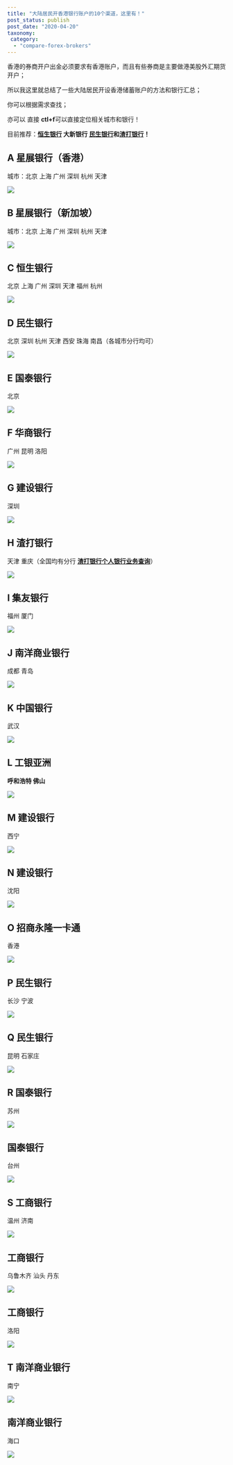 ```yaml
---
title: "大陆居民开香港银行账户的10个渠道，这里有！"
post_status: publish
post_date: "2020-04-20"
taxonomy:
 category: 
  - "compare-forex-brokers"
---
```


香港的券商开户出金必须要求有香港账户，而且有些券商是主要做港美股外汇期货开户；

所以我这里就总结了一些大陆居民开设香港储蓄账户的方法和银行汇总；

你可以根据需求查找；

亦可以 直接 **ctl+f**可以直接定位相关城市和银行！

目前推荐：**[恒生银行](https://we.laowei8.com/hk-ebank.html#c) 大新银行 [民生银行](https://we.laowei8.com/hk-ebank.html#d)和[渣打银行](https://we.laowei8.com/hk-ebank.html#h)！**

## A 星展银行（香港）

城市：北京 上海 广州 深圳 杭州 天津

![](https://cdn.fendou.la/welaowei8/2019/03/a.png)

## B 星展银行（新加坡）

城市：北京 上海 广州 深圳 杭州 天津

![](https://cdn.fendou.la/welaowei8/2019/03/b.png)

## C 恒生银行

北京 上海 广州 深圳 天津 福州 杭州

![](https://cdn.fendou.la/welaowei8/2019/03/c.png)

## D 民生银行

北京 深圳 杭州 天津 西安 珠海 南昌（各城市分行均可）

![](https://cdn.fendou.la/welaowei8/2019/03/d.png)

## E 国泰银行

北京

![](https://cdn.fendou.la/welaowei8/2019/03/e.png)

## F 华商银行

广州 昆明 洛阳

![](https://cdn.fendou.la/welaowei8/2019/03/f.png)

## G 建设银行

深圳

![](https://cdn.fendou.la/welaowei8/2019/03/g.png)

## H 渣打银行

天津 重庆（全国均有分行 [**渣打银行个人银行业务查询**](https://www.sc.com/cn/atms-and-branches-details/)）

![](https://cdn.fendou.la/welaowei8/2019/03/h.png)

## I 集友银行

福州 厦门

![](https://cdn.fendou.la/welaowei8/2019/03/i.png)

## J 南洋商业银行

成都 青岛

![](https://cdn.fendou.la/welaowei8/2019/03/j.png)

## K 中国银行

武汉

![](https://cdn.fendou.la/welaowei8/2019/03/k.png)

## L **工银亚洲**

**呼和浩特 佛山** 

![](https://cdn.fendou.la/welaowei8/2019/03/l.png)

## M 建设银行

西宁

![](https://cdn.fendou.la/welaowei8/2019/03/m.png)

## N 建设银行

沈阳

![](https://cdn.fendou.la/welaowei8/2019/03/n.png)

## O 招商永隆一卡通

香港

![](https://cdn.fendou.la/welaowei8/2019/03/o.png)

## P 民生银行

长沙 宁波

![](https://cdn.fendou.la/welaowei8/2019/03/p.png)

## Q 民生银行

昆明 石家庄

![](https://cdn.fendou.la/welaowei8/2019/03/q.png)

## R 国泰银行

苏州

![](https://cdn.fendou.la/welaowei8/2019/03/r.png)

## 国泰银行

台州

![](https://cdn.fendou.la/welaowei8/2019/03/s.png)

## S 工商银行

温州 济南

![](https://cdn.fendou.la/welaowei8/2019/03/t.png)

## 工商银行

乌鲁木齐 汕头 丹东

![](https://cdn.fendou.la/welaowei8/2019/03/u.png)

## 工商银行

洛阳

![](https://cdn.fendou.la/welaowei8/2019/03/v.png)

## T 南洋商业银行

南宁

![](https://cdn.fendou.la/welaowei8/2019/03/w.png)

## 南洋商业银行

海口

![](https://cdn.fendou.la/welaowei8/2019/03/x.png)
